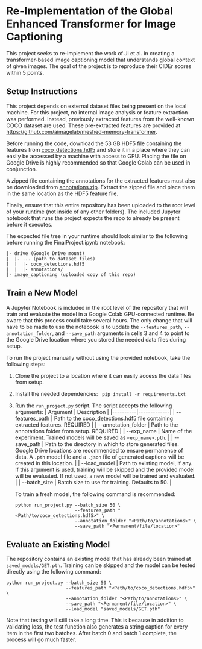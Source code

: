 # Re-Implementation of the Global Enhanced Transformer for Image Captioning

This project seeks to re-implement the work of Ji et al. in creating a transformer-based image captioning model that understands global context of given images. 
The goal of the project is to reproduce their CIDEr scores within 5 points.

## Setup Instructions

This project depends on external dataset files being present on the local machine. For this project, no internal image analysis or feature extraction was performed.
Instead, previously extracted features from the well-known COCO dataset are used. These pre-extracted features are provided at https://github.com/aimagelab/meshed-memory-transformer.

Before running the code, download the 53 GB HDF5 file containing the features from [coco_detections.hdf5](https://ailb-web.ing.unimore.it/publicfiles/drive/show-control-and-tell/coco_detections.hdf5) 
and store it in a place where they can easily be accessed by a machine with access to GPU. Placing the file on Google Drive is highly recommended so that Google Colab can be used in conjunction.

A zipped file containing the annotations for the extracted features must also be downloaded from [annotations.zip](https://ailb-web.ing.unimore.it/publicfiles/drive/meshed-memory-transformer/annotations.zip).
Extract the zipped file and place them in the same location as the HDF5 feature file.

Finally, ensure that this entire repository has been uploaded to the root level of your runtime (not inside of any other folders). The included Jupyter notebook that runs the project expects the repo to already 
be present before it executes.

The expected file tree in your runtime should look similar to the following before running the FinalProject.ipynb notebook:
```
|- drive (Google Drive mount)
|  |- ... (path to dataset files)
|  |  |- coco_detections.hdf5
|  |  |- annotations/
|- image_captioning (uploaded copy of this repo)
```

## Train a New Model

A Jupyter Notebook is included in the root level of the repository that will train and evaluate the model in a Google Colab GPU-connected runtime. Be aware that this process could take several hours.
The only change that will have to be made to use the notebook is to update the ```--features_path```, ```--annotation_folder```, and ```--save_path``` arguments in cells 3 and 4 to point 
to the Google Drive location where you stored the needed data files during setup.

To run the project manually without using the provided notebook, take the following steps:
1. Clone the project to a location where it can easily access the data files from setup.
2. Install the needed dependencies: ``` pip install -r requirements.txt```
3. Run the ```run_project.py``` script. The script accepts the following arguments:
   | Argument | Description |
   |----------|-------------|
   | --features_path | Path to the coco_detections.hdf5 file containing extracted features. REQUIRED |
   | --annotation_folder | Path to the annotations folder from setup. REQUIRED |
   | --exp_name | Name of the experiment. Trained models will be saved as ```<exp_name>.pth```. |
   | --save_path | Path to the directory in which to store generated files. Google Drive locations are recommended to ensure permanence of data. A ```.pth``` model file and a ```.json``` file of generated captions will be created in this location. |
   | --load_model | Path to existing model, if any. If this argument is used, training will be skipped and the provided model will be evaluated. If not used, a new model will be trained and evaluated. |
   | --batch_size | Batch size to use for training. Defaults to 50. |

   To train a fresh model, the following command is recommended:
   ```
   python run_project.py --batch_size 50 \
                         --features_path "<Path/to/coco_detections.hdf5>" \
                         --annotation_folder "<Path/to/annotations>" \
                         --save_path "<Permanent/file/location>"
   ```

## Evaluate an Existing Model

The repository contains an existing model that has already been trained at ```saved_models/GET.pth```. Training can be skipped
and the model can be tested directly using the following command:

```
python run_project.py --batch_size 50 \
                      --features_path "<Path/to/coco_detections.hdf5>" \
                      --annotation_folder "<Path/to/annotations>" \
                      --save_path "<Permanent/file/location>" \
                      --load_model "saved_models/GET.pth"
```

Note that testing will still take a long time. This is because in addition to validating loss, the test function also generates a
string caption for every item in the first two batches. After batch 0 and batch 1 complete, the process will go much faster.
